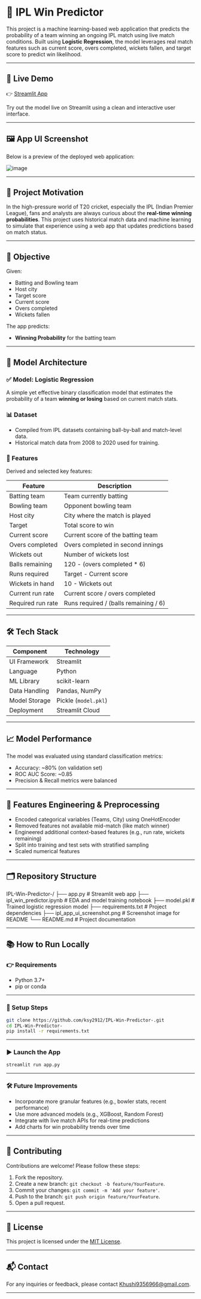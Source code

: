 # 🏏 IPL Win Predictor

This project is a machine learning-based web application that predicts the probability of a team winning an ongoing IPL match using live match conditions. Built using **Logistic Regression**, the model leverages real match features such as current score, overs completed, wickets fallen, and target score to predict win likelihood.

---

## 🔗 Live Demo

👉 [Streamlit App](https://ghkzs3grye9jhtqbtzsoxu.streamlit.app/)

Try out the model live on Streamlit using a clean and interactive user interface.

---

## 🖼️ App UI Screenshot

Below is a preview of the deployed web application:

![image](https://github.com/user-attachments/assets/a06e86c2-496e-44a2-8ade-3157ac2b9256)


---


## 📌 Project Motivation

In the high-pressure world of T20 cricket, especially the IPL (Indian Premier League), fans and analysts are always curious about the **real-time winning probabilities**. This project uses historical match data and machine learning to simulate that experience using a web app that updates predictions based on match status.

---

## 🎯 Objective

Given:
- Batting and Bowling team
- Host city
- Target score
- Current score
- Overs completed
- Wickets fallen

The app predicts:
- **Winning Probability** for the batting team

---


## 🎯 Model Architecture

### ✅ Model: Logistic Regression
A simple yet effective binary classification model that estimates the probability of a team **winning or losing** based on current match stats.

### 📊 Dataset
- Compiled from IPL datasets containing ball-by-ball and match-level data.
- Historical match data from 2008 to 2020 used for training.

### 🔢 Features

Derived and selected key features:

| Feature               | Description                                      |
|----------------------|--------------------------------------------------|
| Batting team         | Team currently batting                          |
| Bowling team         | Opponent bowling team                           |
| Host city            | City where the match is played                  |
| Target               | Total score to win                              |
| Current score        | Current score of the batting team               |
| Overs completed      | Overs completed in second innings               |
| Wickets out          | Number of wickets lost                          |
| Balls remaining      | 120 - (overs completed * 6)                     |
| Runs required        | Target - Current score                          |
| Wickets in hand      | 10 - Wickets out                                |
| Current run rate     | Current score / overs completed                |
| Required run rate    | Runs required / (balls remaining / 6)          |

---

## 🛠️ Tech Stack

| Component       | Technology           |
|----------------|----------------------|
| UI Framework   | Streamlit            |
| Language       | Python               |
| ML Library     | scikit-learn         |
| Data Handling  | Pandas, NumPy        |
| Model Storage  | Pickle (`model.pkl`) |
| Deployment     | Streamlit Cloud      |

---
## 📈 Model Performance

The model was evaluated using standard classification metrics:

- Accuracy: ~80% (on validation set)
- ROC AUC Score: ~0.85
- Precision & Recall metrics were balanced  

---

## 🧠 Features Engineering & Preprocessing

- Encoded categorical variables (Teams, City) using OneHotEncoder
- Removed features not available mid-match (like match winner)
- Engineered additional context-based features (e.g., run rate, wickets remaining)
- Split into training and test sets with stratified sampling
- Scaled numerical features

---

## 🗂️ Repository Structure
IPL-Win-Predictor-/
├── app.py                   # Streamlit web app
├── ipl_win_predictor.ipynb  # EDA and model training notebook
├── model.pkl                # Trained logistic regression model
├── requirements.txt         # Project dependencies
├── ipl_app_ui_screenshot.png  # Screenshot image for README
└── README.md                # Project documentation

---
## 📚 How to Run Locally

### 👉 Requirements
- Python 3.7+
- pip or conda

---

### 🔧 Setup Steps

```bash
git clone https://github.com/ksy2912/IPL-Win-Predictor-.git
cd IPL-Win-Predictor-
pip install -r requirements.txt
```

---

### ▶️ Launch the App

```bash
streamlit run app.py
```

---

### 🛠️ Future Improvements

- Incorporate more granular features (e.g., bowler stats, recent performance)
- Use more advanced models (e.g., XGBoost, Random Forest)
- Integrate with live match APIs for real-time predictions
- Add charts for win probability trends over time

---
## 🤝 Contributing

Contributions are welcome! Please follow these steps:

1. Fork the repository.
2. Create a new branch: `git checkout -b feature/YourFeature`.
3. Commit your changes: `git commit -m 'Add your feature'`.
4. Push to the branch: `git push origin feature/YourFeature`.
5. Open a pull request.

---

## 📄 License

This project is licensed under the [MIT License](LICENSE).

---

## 📬 Contact

For any inquiries or feedback, please contact Khushi9356966@gmail.com.

---
